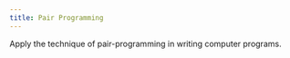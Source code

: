 ```yaml
---
title: Pair Programming
---
```

Apply the technique of pair-programming in writing computer programs.
